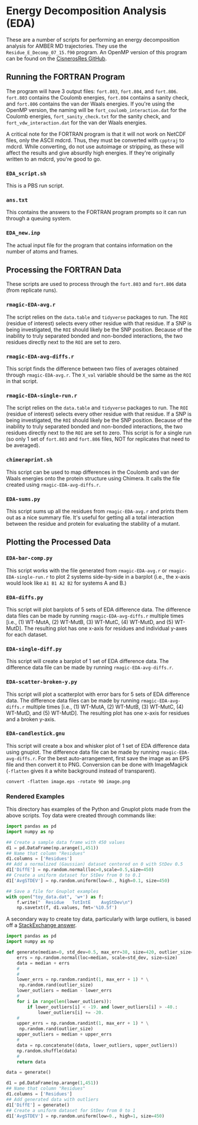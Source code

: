 # Energy Decomposition Analysis (EDA)
These are a number of scripts for performing an energy decomposition analysis
for AMBER MD trajectories. They use the `Residue_E_Decomp_07_15.f90` program.
An OpenMP version of this program can be found on the
[CisnerosRes GitHub](https://github.com/CisnerosResearch/AMBER-EDA).

## Running the FORTRAN Program
The program will have 3 output files: `fort.803`, `fort.804`, and `fort.806`.
`fort.803` contains the Coulomb energies, `fort.804` contains a sanity check,
and `fort.806` contains the van der Waals energies.
If you're using the OpenMP version, the naming will be
`fort_coulomb_interaction.dat` for the Coulomb energies,
`fort_sanity_check.txt` for the sanity check, and
`fort_vdw_interaction.dat` for the van der Waals energies.

A critical note for the FORTRAN program is that it will not work on NetCDF files,
only the ASCII mdcrd.
Thus, they must be converted with `cpptraj` to mdcrd.
While converting, do not use autoimage or stripping, as these will affect the
results and give absurdly high energies.
If they're originally written to an mdcrd, you're good to go.

### `EDA_script.sh`
This is a PBS run script.

### `ans.txt`
This contains the answers to the FORTRAN program prompts so it can run through
a queuing system.

### `EDA_new.inp`
The actual input file for the program that contains information on the number
of atoms and frames.

## Processing the FORTRAN Data
These scripts are used to process through the `fort.803` and `fort.806` data
(from replicate runs).

### `rmagic-EDA-avg.r`
The script relies on the `data.table` and `tidyverse` packages to run.
The `ROI` (residue of interest) selects every other residue with that residue.
If a SNP is being investigated, the `ROI` should likely be the SNP position.
Because of the inability to truly separated bonded and non-bonded interactions,
the two residues directly next to the `ROI` are set to zero.

### `rmagic-EDA-avg-diffs.r`
This script finds the difference between two files of averages obtained through
`rmagic-EDA-avg.r`. The `X_val` variable should be the same as the `ROI` in
that script.

### `rmagic-EDA-single-run.r`
The script relies on the `data.table` and `tidyverse` packages to run.
The `ROI` (residue of interest) selects every other residue with that residue.
If a SNP is being investigated, the `ROI` should likely be the SNP position.
Because of the inability to truly separated bonded and non-bonded interactions,
the two residues directly next to the `ROI` are set to zero.
This script is for a single run (so only 1 set of `fort.803` and `fort.806`
files, NOT for replicates that need to be averaged).

### `chimeraprint.sh`
This script can be used to map differences in the Coulomb and van der Waals
energies onto the protein structure using Chimera.
It calls the file created using `rmagic-EDA-avg-diffs.r`.

### `EDA-sums.py`
This script sums up all the residues from `rmagic-EDA-avg.r` and prints them
out as a nice summary file.
It's useful for getting all a total interaction between the residue and protein
for evaluating the stability of a mutant.

## Plotting the Processed Data

### `EDA-bar-comp.py`
This script works with the file generated from `rmagic-EDA-avg.r` or
`rmagic-EDA-single-run.r` to plot 2 systems side-by-side in a barplot
(i.e., the x-axis would look like `A1 B1 A2 B2` for systems A and B.)

### `EDA-diffs.py`
This script will plot barplots of 5 sets of EDA difference data.
The difference data files can be made by running `rmagic-EDA-avg-diffs.r`
multiple times [i.e., (1) WT-MutA, (2) WT-MutB, (3) WT-MutC, (4) WT-MutD, and
(5) WT-MutD].
The resulting plot has one x-axis for residues and individual y-axes for
each dataset.

### `EDA-single-diff.py`
This script will create a barplot of 1 set of EDA difference data.
The difference data file can be made by running `rmagic-EDA-avg-diffs.r`.

### `EDA-scatter-broken-y.py`
This script will plot a scatterplot with error bars for 5 sets of EDA
difference data.
The difference data files can be made by running `rmagic-EDA-avg-diffs.r`
multiple times [i.e., (1) WT-MutA, (2) WT-MutB, (3) WT-MutC, (4) WT-MutD, and
(5) WT-MutD].
The resulting plot has one x-axis for residues and a broken y-axis.

### `EDA-candlestick.gnu`
This script will create a box and whisker plot of 1 set of EDA difference data
using gnuplot.
The difference data file can be made by running `rmagic-EDA-avg-diffs.r`.
For the best auto-arrangement, first save the image as an EPS file and then
convert it to PNG.
Conversion can be done with ImageMagick (`-flatten` gives it a white background
instead of transparent).
```
convert -flatten image.eps -rotate 90 image.png
```

### Rendered Examples
This directory has examples of the Python and Gnuplot plots made from the above
scripts. Toy data were created through commands like:
```python
import pandas as pd
import numpy as np

## Create a sample data frame with 450 values
d1 = pd.DataFrame(np.arange(1,451))
## Name that column "Residues"
d1.columns = ['Residues']
## Add a normalized (Gaussian) dataset centered on 0 with StDev 0.5
d1['DiffE'] = np.random.normal(loc=0,scale=0.5,size=450)
## Create a uniform dataset for StDev from 0 to 0.1
d1['AvgSTDEV'] = np.random.uniform(low=0., high=0.1, size=450)

## Save a file for Gnuplot examples
with open("toy_data.dat", 'w+') as f:
    f.write("  Residue   TotIntE    AvgStDev\n")
    np.savetxt(f, d1.values, fmt='%10.5f')
```

A secondary way to create toy data, particularly with large outliers, is
based off a
[StackExchange answer](https://stackoverflow.com/questions/55351782/how-should-i-generate-outliers-randomly).
```python
import pandas as pd
import numpy as np

def generate(median=0, std_dev=0.5, max_err=38, size=420, outlier_size=15):
    errs = np.random.normal(loc=median, scale=std_dev, size=size)
    data = median + errs
    #
    #
    lower_errs = np.random.randint(1, max_err + 1) * \
     np.random.rand(outlier_size)
    lower_outliers = median - lower_errs
    #
    for i in range(len(lower_outliers)):
        if lower_outliers[i] < -19. and lower_outliers[i] > -40.:
            lower_outliers[i] += -20.
    #
    upper_errs = np.random.randint(1, max_err + 1) * \
     np.random.rand(outlier_size)
    upper_outliers = median + upper_errs
    #
    data = np.concatenate((data, lower_outliers, upper_outliers))
    np.random.shuffle(data)
    #
    return data

data = generate()

d1 = pd.DataFrame(np.arange(1,451))
## Name that column "Residues"
d1.columns = ['Residues']
## Add generated data with outliers
d1['DiffE'] = generate()
## Create a uniform dataset for StDev from 0 to 1
d1['AvgSTDEV'] = np.random.uniform(low=0., high=1, size=450)
```
